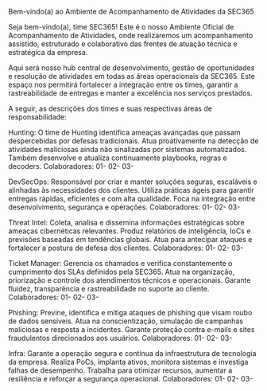 Bem-vindo(a) ao Ambiente de Acompanhamento de Atividades da SEC365

Seja bem-vindo(a), time SEC365!
Este é o nosso Ambiente Oficial de Acompanhamento de Atividades, onde realizaremos um acompanhamento assistido, estruturado e colaborativo das frentes de atuação técnica e estratégica da empresa.

Aqui será nosso hub central de desenvolvimento, gestão de oportunidades e resolução de atividades em todas as áreas operacionais da SEC365. Este espaço nos permitirá fortalecer a integração entre os times, garantir a rastreabilidade de entregas e manter a excelência nos serviços prestados.

A seguir, as descrições dos times e suas respectivas áreas de responsabilidade:

Hunting: O time de Hunting identifica ameaças avançadas que passam despercebidas por defesas tradicionais. Atua proativamente na detecção de atividades maliciosas ainda não sinalizadas por sistemas automatizados. Também desenvolve e atualiza continuamente playbooks, regras e decoders.
Colaboradores:
01-
02-
03-

DevSecOps: Responsável por criar e manter soluções seguras, escaláveis e alinhadas às necessidades dos clientes. Utiliza práticas ágeis para garantir entregas rápidas, eficientes e com alta qualidade. Foca na integração entre desenvolvimento, segurança e operações.
Colaboradores:
01-
02-
03-

Threat Intel: Coleta, analisa e dissemina informações estratégicas sobre ameaças cibernéticas relevantes. Produz relatórios de inteligência, IoCs e previsões baseadas em tendências globais. Atua para antecipar ataques e fortalecer a postura de defesa dos clientes.
Colaboradores:
01-
02-
03-

Ticket Manager: Gerencia os chamados e verifica constantemente o cumprimento dos SLAs definidos pela SEC365. Atua na organização, priorização e controle dos atendimentos técnicos e operacionais. Garante fluidez, transparência e rastreabilidade no suporte ao cliente.
Colaboradores:
01-
02-
03-

Phishing: Previne, identifica e mitiga ataques de phishing que visam roubo de dados sensíveis. Atua na conscientização, simulação de campanhas maliciosas e resposta a incidentes. Garante proteção contra e-mails e sites fraudulentos direcionados aos usuários.
Colaboradores:
01-
02-
03-

Infra: Garante a operação segura e contínua da infraestrutura de tecnologia da empresa. Realiza PoCs, implanta ativos, monitora sistemas e investiga falhas de desempenho. Trabalha para otimizar recursos, aumentar a resiliência e reforçar a segurança operacional.
Colaboradores:
01-
02-
03-

